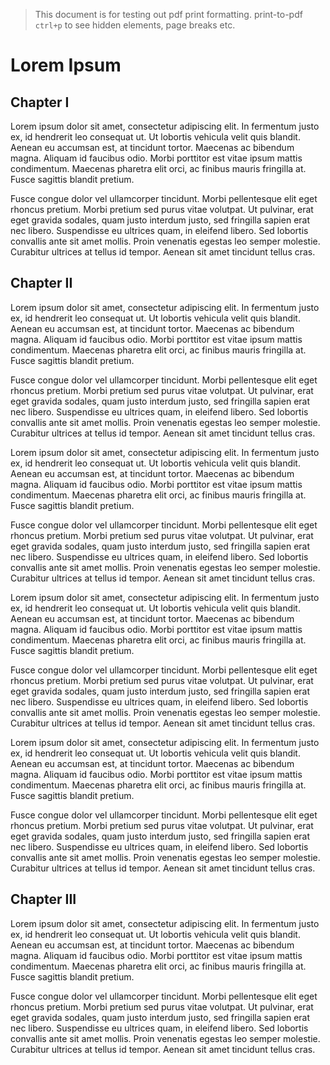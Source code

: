 > This document is for testing out pdf print formatting.
> print-to-pdf `ctrl+p` to see hidden elements, page breaks etc.

# Lorem Ipsum

## Chapter I

Lorem ipsum dolor sit amet, consectetur adipiscing elit. In fermentum justo ex, id hendrerit leo consequat ut. Ut lobortis vehicula velit quis blandit. Aenean eu accumsan est, at tincidunt tortor. Maecenas ac bibendum magna. Aliquam id faucibus odio. Morbi porttitor est vitae ipsum mattis condimentum. Maecenas pharetra elit orci, ac finibus mauris fringilla at. Fusce sagittis blandit pretium.

Fusce congue dolor vel ullamcorper tincidunt. Morbi pellentesque elit eget rhoncus pretium. Morbi pretium sed purus vitae volutpat. Ut pulvinar, erat eget gravida sodales, quam justo interdum justo, sed fringilla sapien erat nec libero. Suspendisse eu ultrices quam, in eleifend libero. Sed lobortis convallis ante sit amet mollis. Proin venenatis egestas leo semper molestie. Curabitur ultrices at tellus id tempor. Aenean sit amet tincidunt tellus cras.

<div class="bt-u-page-break"></div>


## Chapter II

Lorem ipsum dolor sit amet, consectetur adipiscing elit. In fermentum justo ex, id hendrerit leo consequat ut. Ut lobortis vehicula velit quis blandit. Aenean eu accumsan est, at tincidunt tortor. Maecenas ac bibendum magna. Aliquam id faucibus odio. Morbi porttitor est vitae ipsum mattis condimentum. Maecenas pharetra elit orci, ac finibus mauris fringilla at. Fusce sagittis blandit pretium.

Fusce congue dolor vel ullamcorper tincidunt. Morbi pellentesque elit eget rhoncus pretium. Morbi pretium sed purus vitae volutpat. Ut pulvinar, erat eget gravida sodales, quam justo interdum justo, sed fringilla sapien erat nec libero. Suspendisse eu ultrices quam, in eleifend libero. Sed lobortis convallis ante sit amet mollis. Proin venenatis egestas leo semper molestie. Curabitur ultrices at tellus id tempor. Aenean sit amet tincidunt tellus cras.

Lorem ipsum dolor sit amet, consectetur adipiscing elit. In fermentum justo ex, id hendrerit leo consequat ut. Ut lobortis vehicula velit quis blandit. Aenean eu accumsan est, at tincidunt tortor. Maecenas ac bibendum magna. Aliquam id faucibus odio. Morbi porttitor est vitae ipsum mattis condimentum. Maecenas pharetra elit orci, ac finibus mauris fringilla at. Fusce sagittis blandit pretium.

Fusce congue dolor vel ullamcorper tincidunt. Morbi pellentesque elit eget rhoncus pretium. Morbi pretium sed purus vitae volutpat. Ut pulvinar, erat eget gravida sodales, quam justo interdum justo, sed fringilla sapien erat nec libero. Suspendisse eu ultrices quam, in eleifend libero. Sed lobortis convallis ante sit amet mollis. Proin venenatis egestas leo semper molestie. Curabitur ultrices at tellus id tempor. Aenean sit amet tincidunt tellus cras.

Lorem ipsum dolor sit amet, consectetur adipiscing elit. In fermentum justo ex, id hendrerit leo consequat ut. Ut lobortis vehicula velit quis blandit. Aenean eu accumsan est, at tincidunt tortor. Maecenas ac bibendum magna. Aliquam id faucibus odio. Morbi porttitor est vitae ipsum mattis condimentum. Maecenas pharetra elit orci, ac finibus mauris fringilla at. Fusce sagittis blandit pretium.

Fusce congue dolor vel ullamcorper tincidunt. Morbi pellentesque elit eget rhoncus pretium. Morbi pretium sed purus vitae volutpat. Ut pulvinar, erat eget gravida sodales, quam justo interdum justo, sed fringilla sapien erat nec libero. Suspendisse eu ultrices quam, in eleifend libero. Sed lobortis convallis ante sit amet mollis. Proin venenatis egestas leo semper molestie. Curabitur ultrices at tellus id tempor. Aenean sit amet tincidunt tellus cras.

Lorem ipsum dolor sit amet, consectetur adipiscing elit. In fermentum justo ex, id hendrerit leo consequat ut. Ut lobortis vehicula velit quis blandit. Aenean eu accumsan est, at tincidunt tortor. Maecenas ac bibendum magna. Aliquam id faucibus odio. Morbi porttitor est vitae ipsum mattis condimentum. Maecenas pharetra elit orci, ac finibus mauris fringilla at. Fusce sagittis blandit pretium.

Fusce congue dolor vel ullamcorper tincidunt. Morbi pellentesque elit eget rhoncus pretium. Morbi pretium sed purus vitae volutpat. Ut pulvinar, erat eget gravida sodales, quam justo interdum justo, sed fringilla sapien erat nec libero. Suspendisse eu ultrices quam, in eleifend libero. Sed lobortis convallis ante sit amet mollis. Proin venenatis egestas leo semper molestie. Curabitur ultrices at tellus id tempor. Aenean sit amet tincidunt tellus cras.



<div class="bt-u-page-break"></div>

## Chapter III

Lorem ipsum dolor sit amet, consectetur adipiscing elit. In fermentum justo ex, id hendrerit leo consequat ut. Ut lobortis vehicula velit quis blandit. Aenean eu accumsan est, at tincidunt tortor. Maecenas ac bibendum magna. Aliquam id faucibus odio. Morbi porttitor est vitae ipsum mattis condimentum. Maecenas pharetra elit orci, ac finibus mauris fringilla at. Fusce sagittis blandit pretium.

Fusce congue dolor vel ullamcorper tincidunt. Morbi pellentesque elit eget rhoncus pretium. Morbi pretium sed purus vitae volutpat. Ut pulvinar, erat eget gravida sodales, quam justo interdum justo, sed fringilla sapien erat nec libero. Suspendisse eu ultrices quam, in eleifend libero. Sed lobortis convallis ante sit amet mollis. Proin venenatis egestas leo semper molestie. Curabitur ultrices at tellus id tempor. Aenean sit amet tincidunt tellus cras.
